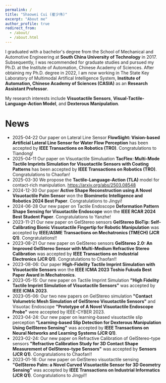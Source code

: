 ```yaml
---
permalink: /
title: "Shaowei Cui (崔少伟)"
excerpt: "About me"
author_profile: true
redirect_from: 
  - /about/
  - /about.html
---
```


 I graduated with a bachelor's degree from the School of Mechanical and Automotive Engineering at **South China University of Technology** in 2017. Subsequently, I was recommended for graduate studies and pursued my Ph.D. at the Institute of Automation, Chinese Academy of Sciences. After obtaining my Ph.D. degree in 2022, I am now working in The State Key Laboratory of Multimodal Artifical Intelligence System, **Institute of Automation, Chinese Academy of Sciences (CASIA)** as an **Research Assistant Professor**.

My research interests include **Visuotactile Sensors**, **Visual-Tactile-Language-Action Model**, and **Dexterous Manipulation**.
<!-- ![Research Interests](./images/gelstereo.png) -->

News
======
- 2025-04-22 Our paper on Lateral Line Sensor **FlowSight: Vision-based Artificial Lateral Line Sensor for Water Flow Perception** has been accepted by **IEEE Transactions on Robotics (TRO)**. Congratulations to Tiandong!
- 2025-04-11 Our paper on Visuotactile Simuluation **TacFlex: Multi-Mode Tactile Imprints Simulation for Visuotactile Sensors with Coating Patterns** has been accepted by **IEEE Transactions on Robotics (TRO)**. Congratulations to Chaofan!
- 2025-03-30 We propose the **Tactile-Language-Action (TLA)** model for contact-rich manipulation. https://arxiv.org/abs/2503.08548
- 2024-12-30 Our paper **Active Shape Reconstruction using A Novel Visuotactile Palm Sensor** won the **Biomimetic Intelligence and Robotics 2024 Best Paper**. Congratulations to Jingyi!
- 2024-06-28 Our new paper on Tactile Endoscope **Deformation Pattern Shape Sensing for Visuotactile Endoscope** won the **IEEE RCAR 2024 Best Student Paper**. Congratulations to Yanzhe!
- 2023-11-21 Our new paper on GelStereo sensors **GelStereo BioTip: Self-Calibrating Bionic Visuotactile Fingertip for Robotic Manipulation** was accepted by **IEEE/ASME Transactions on Mechatronics (TMECH) (JCR Q1)**. Congratulations!!
- 2023-08-21 Our new paper on GelStereo sensors **GelStereo 2.0: An Improved GelStereo Sensor with Multi-Medium Refractive Stereo Calibration** was accepted by **IEEE Transactions on Industrial Electronics (JCR Q1)**. Congratulations to Chaofan!!
- 2023-08-06: Our paper **High-Fidelity Tactile Imprint Simulation with Visuotactile Sensors** won the **IEEE ICMA 2023 Toshio Fukuda Best Paper Award in Mechatronics**.
- 2023-05-15: Our new paper on Tactile Imprint Simulation **"High Fidelity Tactile Imprint Simulation of Visuotactile Sensors"** was accepted by **IEEE ICMA 2023**.
- 2023-05-06: Our two new papers on GelStereo simulation **"Contact Volumetric Mesh Simulation of GelStereo Visuotactile Sensors"** and Visuotac Endoscope **"Prototype of A Novel Visuotactile Endoscope Probe"** were accepted by IEEE-CYBER 2023.
- 2023-04-24: Our new paper on learning-based visuotactile slip perception **"Learning-based Slip Detection for Dexterous Manipulation Using GelStereo Sensing"** was accepted by **IEEE Transactions on Neural Networks and Learning Systems (JCR Q1)**.
- 2023-02-24: Our new paper on Refractive Calibration of GelStereo-type sensors **"Refractive Calibration Study for 3D Contact Shape Measurement of GelStereo-type Sensors"** was accepted by **Sensors (JCR Q1)**. Congratulations to Chaofan!!
- 2023-01-16: Our new paper on GelStereo visuotactile sensing **"GelStereo Palm: a Novel Curved Visuotactile Sensor for 3D Geometry Sensing"** was accepted by **IEEE Transactions on Industrial Informatics (JCR Q1)**. Congratulations to Jingyi!!